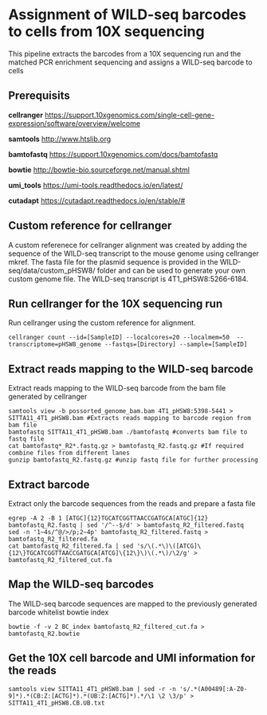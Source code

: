 # Assignment of WILD-seq barcodes to cells from 10X sequencing
This pipeline extracts the barcodes from a 10X sequencing run and the matched PCR enrichment sequencing and assigns a WILD-seq barcode to cells

## Prerequisits
**cellranger** https://support.10xgenomics.com/single-cell-gene-expression/software/overview/welcome

**samtools** http://www.htslib.org

**bamtofastq** https://support.10xgenomics.com/docs/bamtofastq

**bowtie** http://bowtie-bio.sourceforge.net/manual.shtml

**umi_tools** https://umi-tools.readthedocs.io/en/latest/

**cutadapt** https://cutadapt.readthedocs.io/en/stable/#

## Custom reference for cellranger

A custom referenece for cellranger alignment was created by adding the sequence of the WILD-seq transcript to the mouse genome using cellranger mkref. The fasta file for the plasmid sequence is provided in the WILD-seq/data/custom_pHSW8/ folder and can be used to generate your own custom genome file. The WILD-seq transcript is 4T1_pHSW8:5266-6184.

## Run cellranger for the 10X sequencing run

Run cellranger using the custom reference for alignment.

```
cellranger count --id=[SampleID] --localcores=20 --localmem=50  --transcriptome=pHSW8_genome --fastqs=[Directory] --sample=[SampleID]
```

## Extract reads mapping to the WILD-seq barcode
Extract reads mapping to the WILD-seq barcode from the bam file generated by cellranger

```
samtools view -b possorted_genome_bam.bam 4T1_pHSW8:5398-5441 > SITTA11_4T1_pHSW8.bam #Extracts reads mapping to barcode region from bam file
bamtofastq SITTA11_4T1_pHSW8.bam ./bamtofastq #converts bam file to fastq file
cat bamtofastq*_R2*.fastq.gz > bamtofastq_R2.fastq.gz #If required combine files from different lanes
gunzip bamtofastq_R2.fastq.gz #unzip fastq file for further processing

```

## Extract barcode
Extract only the barcode sequences from the reads and prepare a fasta file 
```
egrep -A 2 -B 1 [ATGC]{12}TGCATCGGTTAACCGATGCA[ATGC]{12} bamtofastq_R2.fastq | sed '/^--$/d' > bamtofastq_R2_filtered.fastq
sed -n '1~4s/^@/>/p;2~4p' bamtofastq_R2_filtered.fastq > bamtofastq_R2_filtered.fa
cat bamtofastq_R2_filtered.fa | sed 's/\(.*\)\([ATCG]\{12\}TGCATCGGTTAACCGATGCA[ATCG]\{12\}\)\(.*\)/\2/g' >  bamtofastq_R2_filtered_cut.fa
```

## Map the WILD-seq barcodes 
The WILD-seq barcode sequences are mapped to the previously generated barcode whitelist bowtie index
```
bowtie -f -v 2 BC_index bamtofastq_R2_filtered_cut.fa > bamtofastq_R2.bowtie
```

## Get the 10X cell barcode and UMI information for the reads
```
samtools view SITTA11_4T1_pHSW8.bam | sed -r -n 's/.*(A00489[:A-Z0-9]*).*(CB:Z:[ACTG]*).*(UB:Z:[ACTG]*).*/\1 \2 \3/p' > SITTA11_4T1_pHSW8.CB.UB.txt
```







